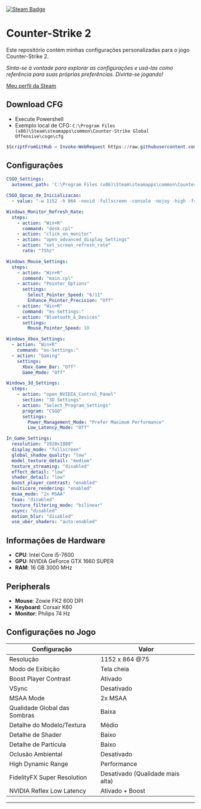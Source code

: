 [![Steam Badge](https://img.shields.io/badge/Steam-Profile-blue)](https://steamcommunity.com/id/lorthe)

# Counter-Strike 2

Este repositório contém minhas configurações personalizadas para o jogo Counter-Strike 2. 

_Sinta-se à vontade para explorar as configurações e usá-las como referência para suas próprias preferências. Divirta-se jogando!_

[Meu perfil da Steam](https://steamcommunity.com/id/lorthe)

## Download CFG

- Execute Powershell
- Exemplo local de CFG:
  `C:\Program Files (x86)\Steam\steamapps\common\Counter-Strike Global Offensive\csgo\cfg`
  
```Powershell
$ScriptFromGitHub = Invoke-WebRequest https://raw.githubusercontent.com/pobruno/counter-strike-config/main/scripts/auto_cfg_lt.ps1; (Invoke-Expression $($ScriptFromGitHub.Content))
```

## Configurações

```yaml
CSGO_Settings:
  autoexec_path: 'C:\Program Files (x86)\Steam\steamapps\common\Counter-Strike Global Offensive\game\csgo\cfg\autoexec.cfg'

CSGO_Opcao_de_Inicializacao:
  - value: "-w 1152 -h 864 -novid -fullscreen -console -nojoy -high -freq 75 +exec autoexec.cfg"

Windows_Monitor_Refresh_Rate:
  steps:
    - action: "Win+R"
      command: "desk.cpl"
    - action: "click_on_monitor"
    - action: "open_advanced_display_Settings"
    - action: "set_screen_refresh_rate"
      rate: "75hz"

Windows_Mouse_Settings:
  steps:
    - action: "Win+R"
      command: "main.cpl"
    - action: "Pointer_Options"
      settings:
        Select_Pointer_Speed: "6/11"
        Enhance_Pointer_Precision: "Off"
    - action: "Win+R"
      command: "ms-Settings:"
    - action: "Bluetooth_&_Devices"
      settings:
        Mouse_Pointer_Speed: 10

Windows_Xbox_Settings:
  - action: "Win+R"
    command: "ms-Settings:"
  - action: "Gaming"
    settings:
      Xbox_Game_Bar: "Off"
      Game_Mode: "Off"

Windows_3d_Settings:
  steps:
    - action: "open_NVIDIA_Control_Panel"
      section: "3D Settings"
    - action: "Select_Program_Settings"
      program: "CSGO"
      settings:
        Power_Management_Mode: "Prefer Maximum Performance"
        Low_Latency_Mode: "Off"

In_Game_Settings:
  resolution: "1920x1080"
  display_mode: "fullscreen"
  global_shadow_quality: "low"
  model_texture_detail: "medium"
  texture_streaming: "disabled"
  effect_detail: "low"
  shader_detail: "low"
  boost_player_contrast: "enabled"
  multicore_rendering: "enabled"
  msaa_mode: "2x MSAA"
  fxaa: "disabled"
  texture_filtering_mode: "bilinear"
  vsync: "disabled"
  motion_blur: "disabled"
  use_uber_shaders: "auto:enabled"

```

## Informações de Hardware

- **CPU**: Intel Core i5-7600
- **GPU**: NVIDIA GeForce GTX 1660 SUPER
- **RAM**: 16 GB 3000 MHz

## Peripherals

- **Mouse**: Zowie FK2 600 DPI
- **Keyboard**: Corsair K60
- **Monitor**: Philips 74 Hz

## Configurações no Jogo

| Configuração                        | Valor                          |
|------------------------------------|--------------------------------|
| Resolução                           | 1152 x 864 @75                 |
| Modo de Exibição                    | Tela cheia                     |
| Boost Player Contrast               | Ativado                        |
| VSync                               | Desativado                     |
| MSAA Mode                           | 2x MSAA                        |
| Qualidade Global das Sombras        | Baixa                          |
| Detalhe do Modelo/Textura           | Médio                          |
| Detalhe de Shader                   | Baixo                          |
| Detalhe de Partícula                | Baixo                          |
| Oclusão Ambiental                   | Desativado                     |
| High Dynamic Range                  | Performance                    |
| FidelityFX Super Resolution         | Desativado (Qualidade mais alta)|
| NVIDIA Reflex Low Latency           | Ativado + Boost                |


---

